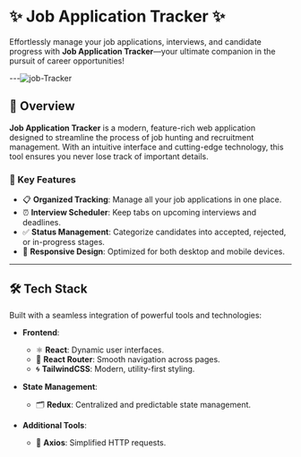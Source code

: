 # ✨ Job Application Tracker ✨  
Effortlessly manage your job applications, interviews, and candidate progress with **Job Application Tracker**—your ultimate companion in the pursuit of career opportunities!  

---![job-Tracker](https://github.com/user-attachments/assets/5fb68a88-67fb-4c3f-9a0c-b0440401083e)


## 🚀 Overview  
**Job Application Tracker** is a modern, feature-rich web application designed to streamline the process of job hunting and recruitment management. With an intuitive interface and cutting-edge technology, this tool ensures you never lose track of important details.  

### 🌟 Key Features  
- 📋 **Organized Tracking**: Manage all your job applications in one place.  
- ⏰ **Interview Scheduler**: Keep tabs on upcoming interviews and deadlines.  
- ✅ **Status Management**: Categorize candidates into accepted, rejected, or in-progress stages.  
- 📱 **Responsive Design**: Optimized for both desktop and mobile devices.  

---

## 🛠️ Tech Stack  
Built with a seamless integration of powerful tools and technologies:  
- **Frontend**:  
  - ⚛️ **React**: Dynamic user interfaces.  
  - 🚦 **React Router**: Smooth navigation across pages.  
  - 🌀 **TailwindCSS**: Modern, utility-first styling.  
- **State Management**:  
  - 🗂️ **Redux**: Centralized and predictable state management.  
 
- **Additional Tools**:  
  - 🔧 **Axios**: Simplified HTTP requests.  


